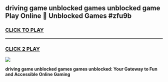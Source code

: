 
## driving game unblocked games unblocked game Play Online 👋 Unblocked Games #zfu9b
<h3>
<a href="https://premium.freeplayer.one?title=driving_game_unblocked_games&ref=21F">CLICK TO PLAY</a></h3>
<hr>

<h3>
<a href="https://premium.freeplayer.one?title=driving_game_unblocked_games&ref=21F">CLICK 2 PLAY</a>
  
</h3>

<a href="https://premium.freeplayer.one?title=driving_game_unblocked_games&ref=21F/"><img src="https://clearcache.store/games.png"></a>


**driving game unblocked games games unblocked: Your Gateway to Fun and Accessible Online Gaming**
